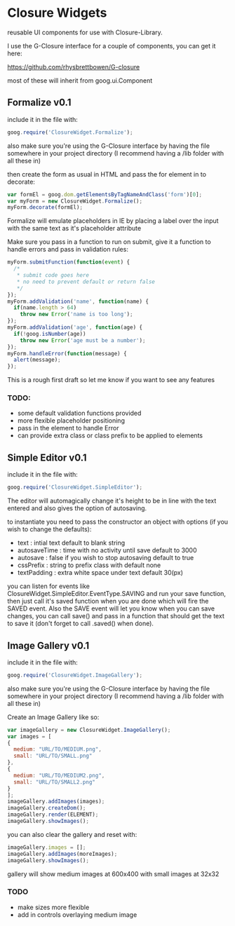 # Closure Widgets #

reusable UI components for use with Closure-Library.

I use the G-Closure interface for a couple of components, you can get it here:

https://github.com/rhysbrettbowen/G-closure

most of these will inherit from goog.ui.Component

## Formalize v0.1 ##

include it in the file with:

```javascript
goog.require('ClosureWidget.Formalize');
```

also make sure you're using the G-Closure interface by having the file somewhere in your project directory (I recommend having a /lib folder with all these in)

then create the form as usual in HTML and pass the for element in to decorate:

```javascript
var formEl = goog.dom.getElementsByTagNameAndClass('form')[0];
var myForm = new ClosureWidget.Formalize();
myForm.decorate(formEl);
```

Formalize will emulate placeholders in IE by placing a label over the input with the same text as it's placeholder attribute

Make sure you pass in a function to run on submit, give it a function to handle errors and pass in validation rules:

```javascript
myForm.submitFunction(function(event) {
  /*
   * submit code goes here
   * no need to prevent default or return false
   */
});
myForm.addValidation('name', function(name) {
  if(name.length > 64)
    throw new Error('name is too long');
});
myForm.addValidation('age', function(age) {
  if(!goog.isNumber(age))
    throw new Error('age must be a number');
});
myForm.handleError(function(message) {
  alert(message);
});
```

This is a rough first draft so let me know if you want to see any features

### TODO: ###

- some default validation functions provided
- more flexible placeholder positioning
- pass in the element to handle Error
- can provide extra class or class prefix to be applied to elements

## Simple Editor v0.1 ##

include it in the file with:

```javascript
goog.require('ClosureWidget.SimpleEditor');
```

The editor will automagically change it's height to be in line with the text entered and also gives the option of autosaving.

to instantiate you need to pass the constructor an object with options (if you wish to change the defaults):

 - text : intial text default to blank string
 - autosaveTime : time with no activity until save default to 3000
 - autosave : false if you wish to stop autosaving default to true
 - cssPrefix : string to prefix class with default none
 - textPadding : extra white space under text default 30(px)

you can listen for events like ClosureWidget.SimpleEditor.EventType.SAVING and run your save function, then just call it's saved function when you are done which will fire the SAVED event. Also the SAVE event will let you know when you can save changes, you can call save() and pass in a function that should get the text to save it (don't forget to call .saved() when done).

## Image Gallery v0.1 ##

include it in the file with:

```javascript
goog.require('ClosureWidget.ImageGallery');
```

also make sure you're using the G-Closure interface by having the file somewhere in your project directory (I recommend having a /lib folder with all these in)

Create an Image Gallery like so:

```javascript
var imageGallery = new ClosureWidget.ImageGallery();
var images = [
{
  medium: "URL/TO/MEDIUM.png",
  small: "URL/TO/SMALL.png"
},
{
  medium: "URL/TO/MEDIUM2.png",
  small: "URL/TO/SMALL2.png"  
}
];
imageGallery.addImages(images);
imageGallery.createDom();
imageGallery.render(ELEMENT);
imageGallery.showImages();
```

you can also clear the gallery and reset with:

```javascript
imageGallery.images = [];
imageGallery.addImages(moreImages);
imageGallery.showImages();
```

gallery will show medium images at 600x400 with small images at 32x32

### TODO ###

- make sizes more flexible
- add in controls overlaying medium image

